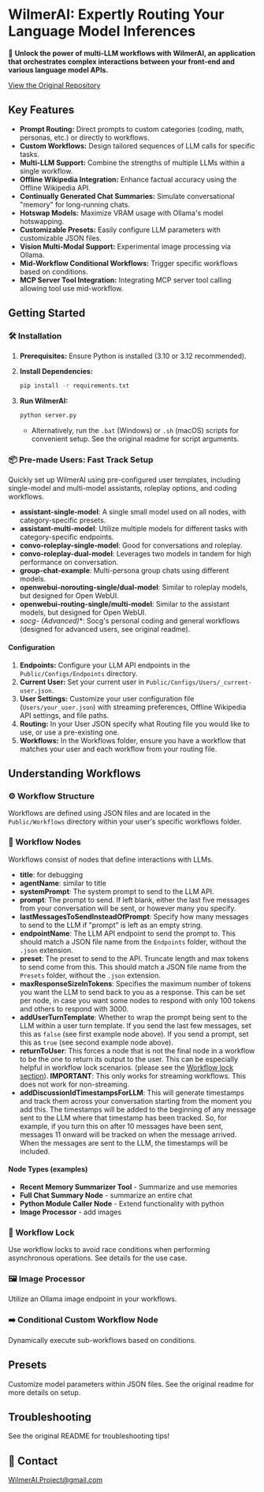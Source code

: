 # WilmerAI: Expertly Routing Your Language Model Inferences

🚀 **Unlock the power of multi-LLM workflows with WilmerAI, an application that orchestrates complex interactions between your front-end and various language model APIs.**

[View the Original Repository](https://github.com/SomeOddCodeGuy/WilmerAI)

## Key Features

*   **Prompt Routing:** Direct prompts to custom categories (coding, math, personas, etc.) or directly to workflows.
*   **Custom Workflows:** Design tailored sequences of LLM calls for specific tasks.
*   **Multi-LLM Support:** Combine the strengths of multiple LLMs within a single workflow.
*   **Offline Wikipedia Integration:** Enhance factual accuracy using the Offline Wikipedia API.
*   **Continually Generated Chat Summaries:** Simulate conversational "memory" for long-running chats.
*   **Hotswap Models:** Maximize VRAM usage with Ollama's model hotswapping.
*   **Customizable Presets:** Easily configure LLM parameters with customizable JSON files.
*   **Vision Multi-Modal Support:** Experimental image processing via Ollama.
*   **Mid-Workflow Conditional Workflows:** Trigger specific workflows based on conditions.
*   **MCP Server Tool Integration:** Integrating MCP server tool calling allowing tool use mid-workflow.

## Getting Started

### 🛠️ Installation

1.  **Prerequisites:** Ensure Python is installed (3.10 or 3.12 recommended).
2.  **Install Dependencies:**
    ```bash
    pip install -r requirements.txt
    ```
3.  **Run WilmerAI:**
    ```bash
    python server.py
    ```

    *   Alternatively, run the `.bat` (Windows) or `.sh` (macOS) scripts for convenient setup. See the original readme for script arguments.

### 📦 Pre-made Users: Fast Track Setup

Quickly set up WilmerAI using pre-configured user templates, including single-model and multi-model assistants, roleplay options, and coding workflows.  

*   **assistant-single-model**: A single small model used on all nodes, with category-specific presets.
*   **assistant-multi-model**: Utilize multiple models for different tasks with category-specific endpoints.
*   **convo-roleplay-single-model**: Good for conversations and roleplay.
*   **convo-roleplay-dual-model**: Leverages two models in tandem for high performance on conversation.
*   **group-chat-example**: Multi-persona group chats using different models.
*   **openwebui-norouting-single/dual-model**: Similar to roleplay models, but designed for Open WebUI.
*   **openwebui-routing-single/multi-model**: Similar to the assistant models, but designed for Open WebUI.
*   **socg-* (Advanced)**: Socg's personal coding and general workflows (designed for advanced users, see original readme).

#### Configuration

1.  **Endpoints:** Configure your LLM API endpoints in the `Public/Configs/Endpoints` directory.
2.  **Current User:** Set your current user in `Public/Configs/Users/_current-user.json`.
3.  **User Settings:** Customize your user configuration file (`Users/your_user.json`) with streaming preferences, Offline Wikipedia API settings, and file paths.
4.  **Routing:** In your User JSON specify what Routing file you would like to use, or use a pre-existing one.
5.  **Workflows:** In the Workflows folder, ensure you have a workflow that matches your user and each workflow from your routing file.

## Understanding Workflows

### ⚙️ Workflow Structure

Workflows are defined using JSON files and are located in the `Public/Workflows` directory within your user's specific workflows folder.

### 🧩 Workflow Nodes

Workflows consist of nodes that define interactions with LLMs.
-   **title**: for debugging
-   **agentName**: similar to title
-   **systemPrompt**: The system prompt to send to the LLM API.
-   **prompt**: The prompt to send. If left blank, either the last five messages from your conversation will be sent, or
  however many you specify.
-   **lastMessagesToSendInsteadOfPrompt**: Specify how many messages to send to the LLM if "prompt" is left as an empty
  string.
-   **endpointName**: The LLM API endpoint to send the prompt to. This should match a JSON file name from the `Endpoints`
  folder, without the `.json` extension.
-   **preset**: The preset to send to the API. Truncate length and max tokens to send come from this. This should match a
  JSON file name from the `Presets` folder, without the `.json` extension.
-   **maxResponseSizeInTokens**: Specifies the maximum number of tokens you want the LLM to send back to you as a
  response.
  This can be set per node, in case you want some nodes to respond with only 100 tokens and others to respond with 3000.
-   **addUserTurnTemplate**: Whether to wrap the prompt being sent to the LLM within a user turn template. If you send the
  last few messages, set this as `false` (see first example node above). If you send a prompt, set this as `true` (see
  second example node above).
-   **returnToUser**: This forces a node that is not the final node in a workflow to be the one to return its output
  to the user. This can be especially helpful in workflow lock scenarios. (please see
  the [Workflow lock section](#workflow-lock)). **IMPORTANT**: This only works for streaming workflows. This does not
  work for non-streaming.
-   **addDiscussionIdTimestampsForLLM**: This will generate timestamps and track them across your conversation starting
  from the moment you add this. The timestamps will be added to the beginning of any message sent to the LLM
  where that timestamp has been tracked. So, for example, if you turn this on after 10 messages have been sent, messages
  11 onward will be tracked on when the message arrived. When the messages are sent to the LLM, the timestamps will be
  included.
  
#### Node Types (examples)

*   **Recent Memory Summarizer Tool** - Summarize and use memories
*   **Full Chat Summary Node** - summarize an entire chat
*   **Python Module Caller Node** - Extend functionality with python
*   **Image Processor** - add images

### 🔐 Workflow Lock

Use workflow locks to avoid race conditions when performing asynchronous operations.  See details for the use case.

### 🖼️ Image Processor

Utilize an Ollama image endpoint in your workflows.

### ➡️ Conditional Custom Workflow Node

Dynamically execute sub-workflows based on conditions.

## Presets

Customize model parameters within JSON files.  See the original readme for more details on setup.

## Troubleshooting

See the original README for troubleshooting tips!

## 📧 Contact

WilmerAI.Project@gmail.com